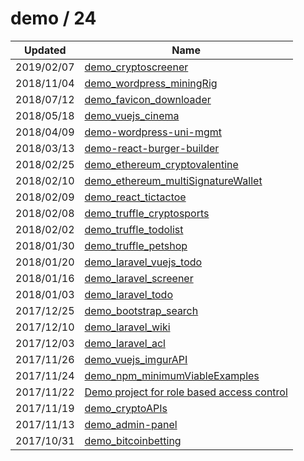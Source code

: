 
  # demo / 24

  | Updated    | Name                                                                                                |
| ---------- | --------------------------------------------------------------------------------------------------- |
| 2019/02/07 | [demo_cryptoscreener](https://github.com/marcpre/demo_cryptoscreener)                               |
| 2018/11/04 | [demo_wordpress_miningRig](https://github.com/marcpre/demo_wordpress_miningRig)                     |
| 2018/07/12 | [demo_favicon_downloader](https://github.com/marcpre/demo_favicon_downloader)                       |
| 2018/05/18 | [demo_vuejs_cinema](https://github.com/marcpre/demo_vuejs_cinema)                                   |
| 2018/04/09 | [demo-wordpress-uni-mgmt](https://github.com/marcpre/demo-wordpress-uni-mgmt)                       |
| 2018/03/13 | [demo-react-burger-builder](https://github.com/marcpre/demo-react-burger-builder)                   |
| 2018/02/25 | [demo_ethereum_cryptovalentine](https://github.com/marcpre/demo_ethereum_cryptovalentine)           |
| 2018/02/10 | [demo_ethereum_multiSignatureWallet](https://github.com/marcpre/demo_ethereum_multiSignatureWallet) |
| 2018/02/09 | [demo_react_tictactoe](https://github.com/marcpre/demo_react_tictactoe)                             |
| 2018/02/08 | [demo_truffle_cryptosports](https://github.com/marcpre/demo_truffle_cryptosports)                   |
| 2018/02/02 | [demo_truffle_todolist](https://github.com/marcpre/demo_truffle_todolist)                           |
| 2018/01/30 | [demo_truffle_petshop](https://github.com/marcpre/demo_truffle_petshop)                             |
| 2018/01/20 | [demo_laravel_vuejs_todo](https://github.com/marcpre/demo_laravel_vuejs_todo)                       |
| 2018/01/16 | [demo_laravel_screener](https://github.com/marcpre/demo_laravel_screener)                           |
| 2018/01/03 | [demo_laravel_todo](https://github.com/marcpre/demo_laravel_todo)                                   |
| 2017/12/25 | [demo_bootstrap_search](https://github.com/marcpre/demo_bootstrap_search)                           |
| 2017/12/10 | [demo_laravel_wiki](https://github.com/marcpre/demo_laravel_wiki)                                   |
| 2017/12/03 | [demo_laravel_acl](https://github.com/marcpre/demo_laravel_acl)                                     |
| 2017/11/26 | [demo_vuejs_imgurAPI](https://github.com/marcpre/demo_vuejs_imgurAPI)                               |
| 2017/11/24 | [demo_npm_minimumViableExamples](https://github.com/marcpre/demo_npm_minimumViableExamples)         |
| 2017/11/22 | [Demo project for role based access control](https://github.com/marcpre/demo_npm_rbac)              |
| 2017/11/19 | [demo_cryptoAPIs](https://github.com/marcpre/demo_cryptoAPIs)                                       |
| 2017/11/13 | [demo_admin-panel](https://github.com/marcpre/demo_admin-panel)                                     |
| 2017/10/31 | [demo_bitcoinbetting](https://github.com/marcpre/demo_bitcoinbetting)                               |
  